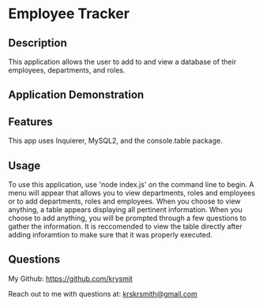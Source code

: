 # Employee Tracker

## Description
This application allows the user to add to and view a database of their employees, departments, and roles.

## Application Demonstration


## Features
This app uses Inquierer, MySQL2, and the console.table package. 

## Usage
To use this application, use 'node index.js' on the command line to begin. A menu will appear that allows you to view departments, roles and employees or to add departments, roles and employees. When you choose to view anything, a table appears displaying all pertinent information. When you choose to add anything, you will be prompted through a few questions to gather the information. It is reccomended to view the table directly after adding inforamtion to make sure that it was properly executed. 

## Questions
My Github:
https://github.com/krysmit

Reach out to me with questions at: krskrsmith@gmail.com